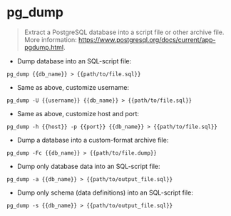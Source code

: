 # pg_dump

> Extract a PostgreSQL database into a script file or other archive file.
> More information: <https://www.postgresql.org/docs/current/app-pgdump.html>.

- Dump database into an SQL-script file:

`pg_dump {{db_name}} > {{path/to/file.sql}}`

- Same as above, customize username:

`pg_dump -U {{username}} {{db_name}} > {{path/to/file.sql}}`

- Same as above, customize host and port:

`pg_dump -h {{host}} -p {{port}} {{db_name}} > {{path/to/file.sql}}`

- Dump a database into a custom-format archive file:

`pg_dump -Fc {{db_name}} > {{path/to/file.dump}}`

- Dump only database data into an SQL-script file:

`pg_dump -a {{db_name}} > {{path/to/output_file.sql}}`

- Dump only schema (data definitions) into an SQL-script file:

`pg_dump -s {{db_name}} > {{path/to/output_file.sql}}`
